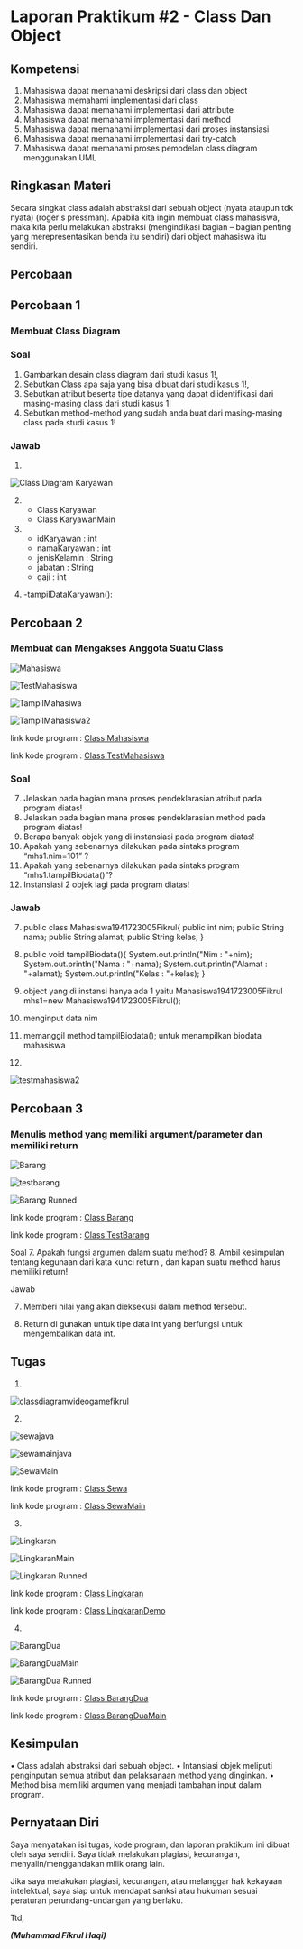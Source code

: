# Laporan Praktikum #2 - Class Dan Object

## Kompetensi

1) Mahasiswa dapat memahami deskripsi dari class dan object
2) Mahasiswa memahami implementasi dari class
3) Mahasiswa dapat memahami implementasi dari attribute
4) Mahasiswa dapat memahami implementasi dari method
5) Mahasiswa dapat memahami implementasi dari proses instansiasi
6) Mahasiswa dapat memahami implementasi dari try-catch
7) Mahasiswa dapat memahami proses pemodelan class diagram menggunakan UML

## Ringkasan Materi

Secara singkat class adalah abstraksi dari sebuah object (nyata ataupun tdk nyata) (roger s pressman). Apabila kita ingin membuat class mahasiswa, maka kita perlu melakukan abstraksi (mengindikasi bagian – bagian penting yang merepresentasikan benda itu sendiri) dari object mahasiswa itu sendiri.

## Percobaan

## Percobaan 1

### Membuat Class Diagram

### Soal

1. Gambarkan desain class diagram dari studi kasus 1!, 
2. Sebutkan Class apa saja yang bisa dibuat dari studi kasus 1!, 
3. Sebutkan atribut beserta tipe datanya yang dapat diidentifikasi dari masing-masing class dari studi kasus 1! 
4. Sebutkan method-method yang sudah anda buat dari masing-masing class pada studi kasus 1!

### Jawab

1. 
![Class Diagram Karyawan](img/classdiagramkaryawan.JPG)

2. - Class Karyawan
   - Class KaryawanMain

3. - idKaryawan : int
   - namaKaryawan : int
   - jenisKelamin : String
   - jabatan : String
   - gaji : int

4. -tampilDataKaryawan():

## Percobaan 2

### Membuat dan Mengakses Anggota Suatu Class

![Mahasiswa](img/Mahasiswa.JPG)

![TestMahasiswa](img/testmahasiswa1.JPG)

![TampilMahasiwa](img/tampilmahasiswa1.JPG)

![TampilMahasiswa2](img/tampilmahasiswa2.JPG)

link kode program : [Class Mahasiswa](../../src/2_Class_dan_Object/Mahasiswa1941723005Fikrul.java)

link kode program : [Class TestMahasiswa](../../src/2_Class_dan_Object/TestMahasiswa.java)

### Soal

7. Jelaskan pada bagian mana proses pendeklarasian atribut pada program diatas!
8. Jelaskan pada bagian mana proses pendeklarasian method pada program diatas!
9. Berapa banyak objek yang di instansiasi pada program diatas!
10. Apakah yang sebenarnya dilakukan pada sintaks program “mhs1.nim=101” ?
11. Apakah yang sebenarnya dilakukan pada sintaks program “mhs1.tampilBiodata()”? 
12. Instansiasi 2 objek lagi pada program diatas!

### Jawab

7. public class Mahasiswa1941723005Fikrul{
    public int nim;
    public String nama;
    public String alamat;
    public String kelas;
}

8. public void  tampilBiodata(){
    System.out.println("Nim       : "+nim);
    System.out.println("Nama      : "+nama);
    System.out.println("Alamat    : "+alamat);
    System.out.println("Kelas     : "+kelas);
}

9. object yang di instansi hanya ada 1 yaitu 
    Mahasiswa1941723005Fikrul mhs1=new Mahasiswa1941723005Fikrul();

10. menginput data nim

11. memanggil method tampilBiodata(); untuk menampilkan biodata mahasiswa

12. 
![testmahasiswa2](img/testmahasiswa2.JPG)

## Percobaan 3

### Menulis method yang memiliki argument/parameter dan memiliki return

![Barang](img/Barang.JPG)

![testbarang](img/testbarang.JPG)

![Barang Runned](img/tampilbarang.JPG)

link kode program : [Class Barang](../../src/2_Class_dan_Object/Barang1941723005Fikrul.java)

link kode program : [Class TestBarang](../../src/2_Class_dan_Object/TestBarang.java)

Soal
7. Apakah fungsi argumen dalam suatu method?
8. Ambil kesimpulan tentang kegunaan dari kata kunci return , dan kapan suatu method harus memiliki return!

Jawab

7. Memberi nilai yang akan dieksekusi dalam method tersebut.

8. Return di gunakan untuk tipe data int yang berfungsi untuk mengembalikan data int.


## Tugas
 

1. 
![classdiagramvideogamefikrul](img/classdiagramvideogame.JPG)

2.
![sewajava](img/sewajava.JPG)

![sewamainjava](img/sewamainjava.JPG)

![SewaMain](img/SewaMain.JPG)

link kode program : [Class Sewa](../../src/2_Class_dan_Object/Sewa1941723005Fikrul.java)

link kode program : [Class SewaMain](../../src/2_Class_dan_Object/SewaMain.java)

3. 
![Lingkaran](img/Lingkaran.JPG)

![LingkaranMain](img/LingkaranMain.JPG)

![Lingkaran Runned](img/tampillingkaran.JPG)

link kode program : [Class Lingkaran](../../src/2_Class_dan_Object/Lingkaran1941723005Fikrul.java)

link kode program : [Class LingkaranDemo](../../src/2_Class_dan_Object/LingkaranDemo.java)

4. 
![BarangDua](img/BarangDua.JPG)

![BarangDuaMain](img/BarangDuaMain.JPG)

![BarangDua Runned](img/BarangDuaTampil.JPG)

link kode program : [Class BarangDua](../../src/2_Class_dan_Object/BarangDua1941723005Fikrul.java)

link kode program : [Class BarangDuaMain](../../src/2_Class_dan_Object/BarangDuaMain.java)

## Kesimpulan

• Class adalah abstraksi dari sebuah object.
• Intansiasi objek meliputi penginputan semua atribut dan pelaksanaan method yang dinginkan.
• Method bisa memiliki argumen yang menjadi tambahan input dalam program.

## Pernyataan Diri

Saya menyatakan isi tugas, kode program, dan laporan praktikum ini dibuat oleh saya sendiri. Saya tidak melakukan plagiasi, kecurangan, menyalin/menggandakan milik orang lain.

Jika saya melakukan plagiasi, kecurangan, atau melanggar hak kekayaan intelektual, saya siap untuk mendapat sanksi atau hukuman sesuai peraturan perundang-undangan yang berlaku.

Ttd,

***(Muhammad Fikrul Haqi)***